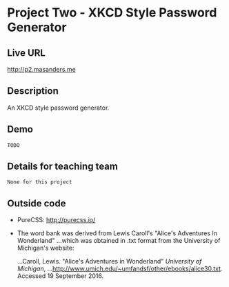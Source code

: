 # Project Two - XKCD Style Password Generator

## Live URL
<http://p2.masanders.me>

## Description
An XKCD style password generator.

## Demo
	TODO

## Details for teaching team
	None for this project

## Outside code
* PureCSS: <http://purecss.io/>
* The word bank was derived from Lewis Caroll's "Alice's Adventures In Wonderland"
	...which was obtained in .txt format from the University of Michigan's website:
	
	...Caroll, Lewis. "Alice's Adventures in Wonderland" *University of Michigan*,
	...http://www.umich.edu/~umfandsf/other/ebooks/alice30.txt. Accessed 19 September 2016.